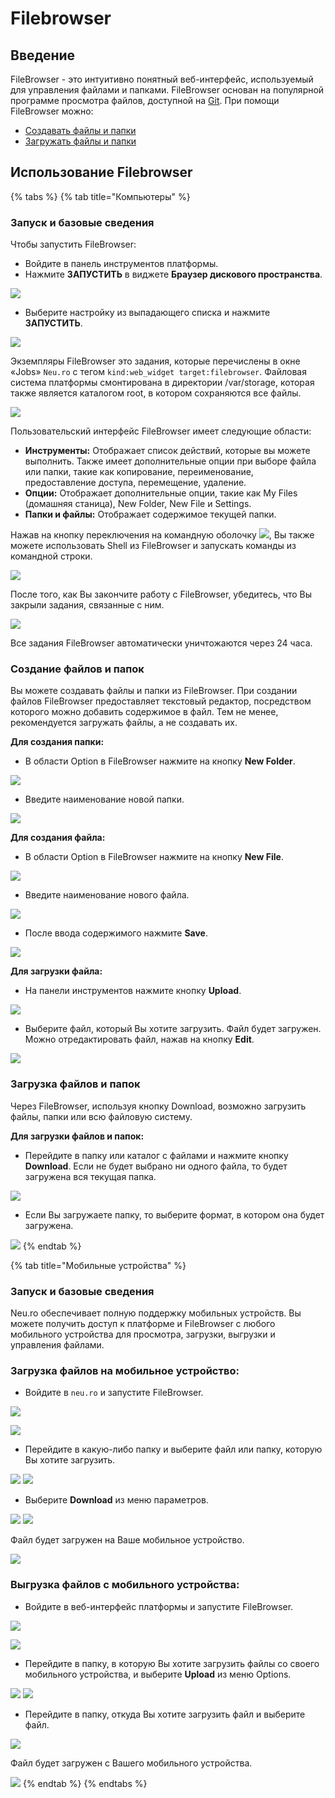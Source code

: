 # Filebrowser

## Введение

FileBrowser - это интуитивно понятный веб-интерфейс, используемый для управления файлами и папками. FileBrowser основан на популярной программе просмотра файлов, доступной на [Git](https://github.com/filebrowser/filebrowser). При помощи FileBrowser можно:

* [Создавать файлы и папки](filebrowser.md#creating-files-and-folders)
* [Загружать файлы и папки](filebrowser.md#downloading-files-and-folders)

## Использование Filebrowser

{% tabs %}
{% tab title="Компьютеры" %}
### Запуск и базовые сведения

Чтобы запустить FileBrowser:

* Войдите в панель инструментов платформы.
* Нажмите **ЗАПУСТИТЬ** в виджете **Браузер дискового пространства**.

![](../../.gitbook/assets/image%20%2851%29.png)

* Выберите настройку из выпадающего списка и нажмите **ЗАПУСТИТЬ**.

![](../../.gitbook/assets/image%20%2836%29.png)

Экземпляры FileBrowser это задания, которые перечислены в окне «Jobs» `Neu.ro` с тегом `kind:web_widget target:filebrowser`. Файловая система платформы смонтирована в директории /var/storage, которая также является каталогом root, в котором сохраняются все файлы.

![](../../.gitbook/assets/image%20%2831%29.png)

Пользовательский интерфейс FileBrowser имеет следующие области:

* **Инструменты:** Отображает список действий, которые вы можете выполнить. Также имеет дополнительные опции при выборе файла или папки, такие как копирование, переименование, предоставление доступа, перемещение, удаление.
* **Опции:** Отображает дополнительные опции, такие как My Files \(домашняя станица\), New Folder, New File и Settings.
* **Папки и файлы:** Отображает содержимое текущей папки.

Нажав на кнопку переключения на командную оболочку ![](../../.gitbook/assets/FB_Toggle.jpg), Вы также можете использовать Shell из FileBrowser и запускать команды из командной строки.

![](../../.gitbook/assets/FB_Shell.jpg)

После того, как Вы закончите работу с FileBrowser, убедитесь, что Вы закрыли задания, связанные с ним.

![](../../.gitbook/assets/image%20%2821%29.png)

Все задания FileBrowser автоматически уничтожаются через 24 часа.

### Создание файлов и папок

Вы можете создавать файлы и папки из FileBrowser. При создании файлов FileBrowser предоставляет текстовый редактор, посредством которого можно добавить содержимое в файл. Тем не менее, рекомендуется загружать файлы, а не создавать их.

**Для создания папки:**

* В области Option в FileBrowser нажмите на кнопку **New Folder**. 

![](../../.gitbook/assets/FB_NewFolder.jpg)

* Введите наименование новой папки.

![](../../.gitbook/assets/FB_NewDirectory.jpg)

**Для создания файла:**

* В области Option в FileBrowser нажмите на кнопку **New File**. 

![](../../.gitbook/assets/FB_NewFile.jpg)

* Введите наименование нового файла.

![](../../.gitbook/assets/FB_NewFileName.jpg)

* После ввода содержимого нажмите **Save**.

![](../../.gitbook/assets/FB_NewFile_Save.JPG)

**Для загрузки файла:**

* На панели инструментов нажмите кнопку **Upload**. 

![](../../.gitbook/assets/FB_UploadButton.jpg)

* Выберите файл, который Вы хотите загрузить. Файл будет загружен. Можно отредактировать файл, нажав на кнопку **Edit**. 

![](../../.gitbook/assets/FB_UpFile.JPG)

### Загрузка файлов и папок

Через FileBrowser, используя кнопку Download, возможно загрузить файлы, папки или всю файловую систему.

**Для загрузки файлов и папок:**

* Перейдите в папку или каталог с файлами и нажмите кнопку **Download**. Если не будет выбрано ни одного файла, то будет загружена вся текущая папка.

![](../../.gitbook/assets/FB_Download.jpg)

* Если Вы загружаете папку, то выберите формат, в котором она будет загружена. 

![](../../.gitbook/assets/FB_DownFormat.jpg)
{% endtab %}

{% tab title="Мобильные устройства" %}
### Запуск и базовые сведения

Neu.ro обеспечивает полную поддержку мобильных устройств. Вы можете получить доступ к платформе и FileBrowser с любого мобильного устройства для просмотра, загрузки, выгрузки и управления файлами. 

### **Загрузка файлов на мобильное устройство:**

* Войдите в `neu.ro` и запустите FileBrowser.

![](../../.gitbook/assets/image%20%2839%29.png)

 ![](../../.gitbook/assets/FBM_FileBrowser%20%281%29%20%281%29.jpg)

* Перейдите в какую-либо папку и выберите файл или папку, которую Вы хотите загрузить.

![](../../.gitbook/assets/FBM_Folder.jpg) ![](../../.gitbook/assets/FBM_Down_Select_1.jpg)

* Выберите **Download** из меню параметров.

![](../../.gitbook/assets/FBM_Down_Select.jpg) ![](../../.gitbook/assets/FBM_DownloadDone%20%281%29%20%281%29.jpg)

Файл будет загружен на Ваше мобильное устройство.

![](../../.gitbook/assets/FBM_DownloadDone%20%281%29.jpg)

### **Выгрузка файлов с мобильного устройства:**

* Войдите в веб-интерфейс платформы и запустите FileBrowser.



![](../../.gitbook/assets/image%20%2842%29.png)

 ![](../../.gitbook/assets/FBM_FileBrowser.jpg)

* Перейдите в папку, в которую Вы хотите загрузить файлы со своего мобильного устройства, и выберите **Upload** из меню Options.

![](../../.gitbook/assets/FBM_Up_Folder.jpg) ![](../../.gitbook/assets/FBM_UploadButton.jpg)

* Перейдите в папку, откуда Вы хотите загрузить файл и выберите файл.

![](../../.gitbook/assets/FBM_UploadFileFolder.jpg)

Файл будет загружен с Вашего мобильного устройства.

![](../../.gitbook/assets/FBM_FileUploaded.jpg)
{% endtab %}
{% endtabs %}

